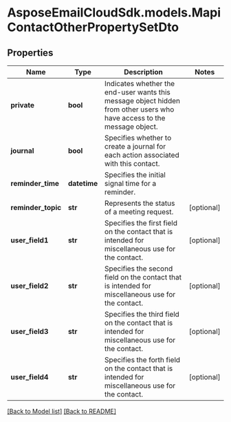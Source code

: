 # AsposeEmailCloudSdk.models.MapiContactOtherPropertySetDto
## Properties
Name | Type | Description | Notes
------------ | ------------- | ------------- | -------------
**private** | **bool** | Indicates whether the end-user wants this message object hidden from other users who have access to the message object.              | 
**journal** | **bool** | Specifies whether to create a journal for each action associated with this contact.              | 
**reminder_time** | **datetime** | Specifies the initial signal time for a reminder.              | 
**reminder_topic** | **str** | Represents the status of a meeting request.              | [optional] 
**user_field1** | **str** | Specifies the first field on the contact that is intended for miscellaneous use for the contact.              | [optional] 
**user_field2** | **str** | Specifies the second field on the contact that is intended for miscellaneous use for the contact.              | [optional] 
**user_field3** | **str** | Specifies the third field on the contact that is intended for miscellaneous use for the contact.              | [optional] 
**user_field4** | **str** | Specifies the forth field on the contact that is intended for miscellaneous use for the contact.              | [optional] 



[[Back to Model list]](Models.md) [[Back to README]](README.md)


